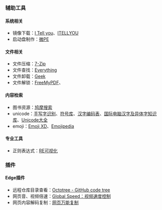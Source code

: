 ### 辅助工具
#### 系统相关
- 镜像下载：[I Tell you](https://msdn.itellyou.cn/)、[ITELLYOU](https://www.aomao.com/download)
- 启动盘制作：[微PE](https://www.wepe.com.cn/)


#### 文件相关
- 文件压缩：[7-Zip](https://www.7-zip.org/)
- 文件查找：[Everything](https://www.voidtools.com/zh-cn/)
- 文件卸载：[Geek](https://geekuninstaller.com/)
- 文件解锁：[FreeMyPDF](https://freemypdf.com/?tdsourcetag=s_pctim_aiomsg)、

#### 内容检索
- 图书资源：[鸠摩搜索](https://www.jiumodiary.com/)
- unicode：[手写字识别](https://teshuzi.com/zh/handwriting/)、[符号库](https://www.fuhaoku.net/U+1C05)、[汉字编码表](http://www.360doc.com/content/15/0614/16/13885976_478067663.shtml)、[国际电脑汉字及异体字知识库](https://chardb.iis.sinica.edu.tw/)、[Unicode大全](https://www.fileformat.info/info/unicode/char/search.htm)
- emoji：[Emoji XD](https://emojixd.com/)、[Emojipedia](https://emojipedia.org/zh)

#### 专业工具
- 正则表达式：[RE可视化](https://wangwl.net/static/projects/visualRegex#)

### 插件
#### Edge插件
- 远程仓库目录查看：[Octotree - GitHub code tree](https://microsoftedge.microsoft.com/addons/detail/octotree-github-code-tr/joagmknfcgpikbadjkaikmnhpjadihjg?hl=zh-CN)
- 网页音、视频倍速：[Global Speed：视频速度控制](https://microsoftedge.microsoft.com/addons/detail/global-speed-%E8%A7%86%E9%A2%91%E9%80%9F%E5%BA%A6%E6%8E%A7%E5%88%B6/mjhlabbcmjflkpjknnicihkfnmbdfced?hl=zh-CN)
- 网页内容解码复制：[网页万能复制](https://microsoftedge.microsoft.com/addons/detail/%E7%BD%91%E9%A1%B5%E4%B8%87%E8%83%BD%E5%A4%8D%E5%88%B6/begnnhinicgbdndoigdpfohfagccaakc?hl=zh-CN)